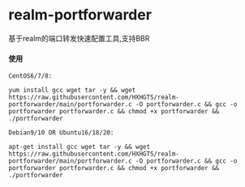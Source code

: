 # realm-portforwarder

基于realm的端口转发快速配置工具,支持BBR

#### 使用

`CentOS6/7/8:`
```
yum install gcc wget tar -y && wget https://raw.githubusercontent.com/HXHGTS/realm-portforwarder/main/portforwarder.c -O portforwarder.c && gcc -o portforwarder portforwarder.c && chmod +x portforwarder && ./portforwarder
```

`Debian9/10 OR Ubuntu16/18/20:`
```
apt-get install gcc wget tar -y && wget https://raw.githubusercontent.com/HXHGTS/realm-portforwarder/main/portforwarder.c -O portforwarder.c && gcc -o portforwarder portforwarder.c && chmod +x portforwarder && ./portforwarder
```
